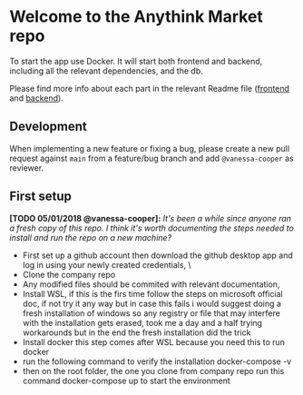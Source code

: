 # Welcome to the Anythink Market repo

To start the app use Docker. It will start both frontend and backend, including all the relevant dependencies, and the db.

Please find more info about each part in the relevant Readme file ([frontend](frontend/readme.md) and [backend](backend/README.md)).

## Development

When implementing a new feature or fixing a bug, please create a new pull request against `main` from a feature/bug branch and add `@vanessa-cooper` as reviewer.

## First setup

**[TODO 05/01/2018 @vanessa-cooper]:** _It's been a while since anyone ran a fresh copy of this repo. I think it's worth documenting the steps needed to install and run the repo on a new machine?_
* First set up a github account then download the github desktop app and log in using your newly created credentials, \
* Clone the company repo
* Any modified files should be commited with relevant documentation, 
* Install WSL, if this is the firs time follow the steps on microsoft official doc, if not try it any way but in case this fails i would suggest doing a fresh installation of windows so any registry or file that may interfere with the installation gets erased, took me a day and a half trying workarounds but in the end the fresh installation did the trick
* Install docker this step comes after WSL because you need this to run docker
* run the following command to verify the installation docker-compose -v
* then on the root folder, the one you clone from company repo run this command docker-compose up to start the environment
